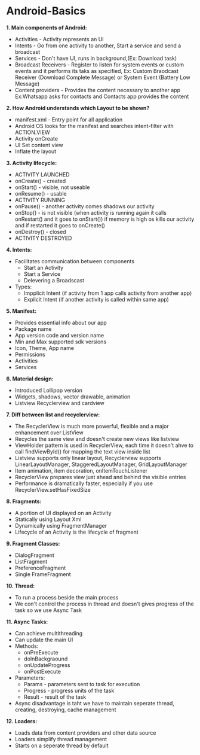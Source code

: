 # Android-Basics

<b>1. Main components of Android:</b>
* Activities - Activity represents an UI
* Intents - Go from one activity to another, Start a service and send a broadcast 
* Services - Don't have UI, runs in background,(Ex: Download task)
* Broadcast Receivers - Register to listen for system events or custom events and it performs its taks as specified, Ex: Custom Braodcast Receiver (Download Complete Message) or System Event (Battery Low Message)
* Content providers - Provides the content necessary to another app Ex:Whatsapp asks for contacts and Contacts app provides the content

<b>2. How Android understands which Layout to be shown?</b>
* manifest.xml - Entry point for all application
* Android OS looks for the manifest and searches intent-filter with ACTION.VIEW
* Activity onCreate
* UI Set content view
* Inflate the layout

<b>3. Activity lifecycle:</b>
	
* ACTIVITY LAUNCHED
* onCreate() - created
* onStart() - visible, not useable 
* onResume() - usable
* ACTIVITY RUNNING
* onPause() - another activity comes shadows our activity
* onStop() - is not visible (when activity is running again it calls onRestart() and it goes to onStart())
			if memory is high os kills our activity and if restarted it goes to onCreate()
* onDestroy() - closed
* ACTIVITY DESTROYED

<b>4. Intents:</b>
* Facilitates communication between components
	* Start an Activity
	* Start a Service
	* Delevering a Broadscast
* Types:
	* Impplicit Intent (if activity from 1 app calls activity from another app)
	* Explicit Intent (if another activity is called within same app)	

<b>5. Manifest:</b>
* Provides essential info about our app
* Package name
* App version code and version name
* Min and Max supported sdk versions
* Icon, Theme, App name
* Permissions
* Activities
* Services

<b>6. Material design:</b>
* Introduced Lollipop version
* Widgets, shadows, vector drawable, animation
* Listview Recyclerview and cardview

<b>7. Diff between list and recyclerview:</b>
* The RecyclerView is much more powerful, flexible and a major enhancement over ListView
* Recycles the same view and doesn't create new views like listview
* ViewHolder pattern is used in RecyclerView, each time it doesn't ahve to call findViewById() for mapping the text view inside list
* Listview supports only linear layout, Recyclerview supports LinearLayoutManager, StaggeredLayoutManager, GridLayoutManager
* Item animation, item decoration, onItemTouchListener
* RecyclerView prepares view just ahead and behind the visible entries
* Performance is dramatically faster, especially if you use RecyclerView.setHasFixedSize

<b>8. Fragments:</b>
* A portion of UI displayed on an Activity
* Statically using Layout Xml
* Dynamically using FragmentManager
* Lifecycle of an Activity is the lifecycle of fragment

<b>9. Fragment Classes:</b>
* DialogFragment
* ListFragment
* PreferenceFragment
* Single FrameFragment

<b>10. Thread:</b>
* To run a process beside the main process
* We con't control the process in thread and doesn't gives progress of the task so we use Async Task

<b>11. Async Tasks:</b>
* Can achieve multithreading
* Can update the main UI
* Methods:
	* onPreExecute
	* doInBackgraound
	* onUpdateProgress
	* onPostExecute
* Parameters:
	* Params - parameters sent to task for execution
	* Progress - progress units of the task
	* Result - result of the task
* Async disadvantage is taht we have to maintain seperate thread, creating, destroying, cache management
	
<b>12. Loaders:</b>
* Loads data from content providers and other data source
* Loaders simplify thread management
* Starts on a seperate thread by default
	
 
